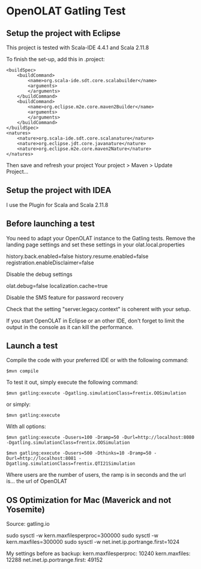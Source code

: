OpenOLAT Gatling Test
=========================


Setup the project with Eclipse
------------------------------

This project is tested with Scala-IDE 4.4.1 and Scala 2.11.8

To finish the set-up, add this in .project:

	<buildSpec>
		<buildCommand>
			<name>org.scala-ide.sdt.core.scalabuilder</name>
			<arguments>
			</arguments>
		</buildCommand>
		<buildCommand>
			<name>org.eclipse.m2e.core.maven2Builder</name>
			<arguments>
			</arguments>
		</buildCommand>
	</buildSpec>
	<natures>
		<nature>org.scala-ide.sdt.core.scalanature</nature>
		<nature>org.eclipse.jdt.core.javanature</nature>
		<nature>org.eclipse.m2e.core.maven2Nature</nature>
	</natures> 
	
Then save and refresh your project Your project > Maven > Update Project...

Setup the project with IDEA
---------------------------

I use the Plugin for Scala and Scala 2.11.8


Before launching a test
-----------------------

You need to adapt your OpenOLAT instance to the Gatling tests. Remove the landing page
settings and set these settings in your olat.local.properties

history.back.enabled=false
history.resume.enabled=false
registration.enableDisclaimer=false

Disable the debug settings

olat.debug=false
localization.cache=true

Disable the SMS feature for password recovery

Check that the setting "server.legacy.context" is coherent with your setup.

If you start OpenOLAT in Eclipse or an other IDE, don't forget to limit the 
output in the console as it can kill the performance.

Launch a test
-------------

Compile the code with your preferred IDE or with the following command:

	$mvn compile

To test it out, simply execute the following command:

    $mvn gatling:execute -Dgatling.simulationClass=frentix.OOSimulation

or simply:

    $mvn gatling:execute

With all options:

    $mvn gatling:execute -Dusers=100 -Dramp=50 -Durl=http://localhost:8080 -Dgatling.simulationClass=frentix.OOSimulation
    
    $mvn gatling:execute -Dusers=500 -Dthinks=10 -Dramp=50 -Durl=http://localhost:8081 -Dgatling.simulationClass=frentix.QTI21Simulation

Where users are the number of users, the ramp is in seconds and the url is... the url of OpenOLAT


OS Optimization for Mac (Maverick and not Yosemite)
---------------------------------------------------
Source: gatling.io

sudo sysctl -w kern.maxfilesperproc=300000
sudo sysctl -w kern.maxfiles=300000
sudo sysctl -w net.inet.ip.portrange.first=1024

My settings before as backup:
kern.maxfilesperproc: 10240
kern.maxfiles: 12288
net.inet.ip.portrange.first: 49152